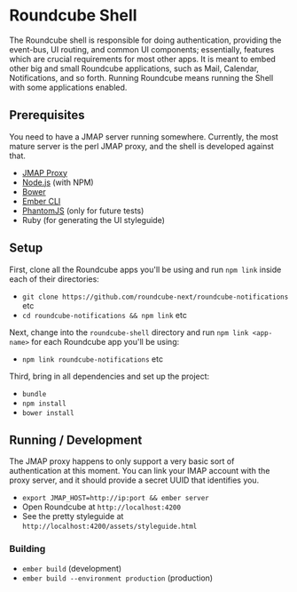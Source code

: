 # Roundcube Shell

The Roundcube shell is responsible for doing authentication, providing the event-bus, UI routing, and common UI components;
essentially, features which are crucial requirements for most other apps.
It is meant to embed other big and small Roundcube applications, such as Mail, Calendar, Notifications, and so forth.
Running Roundcube means running the Shell with some applications enabled.

## Prerequisites

You need to have a JMAP server running somewhere. Currently, the most mature server is the perl JMAP proxy, and the shell is developed against that.

* [JMAP Proxy](http://github.com/jmapio/jmap-perl)
* [Node.js](http://nodejs.org/) (with NPM)
* [Bower](http://bower.io/)
* [Ember CLI](http://www.ember-cli.com/)
* [PhantomJS](http://phantomjs.org/) (only for future tests)
* Ruby (for generating the UI styleguide)

## Setup

First, clone all the Roundcube apps you'll be using and run `npm link` inside each of their directories:

* `git clone https://github.com/roundcube-next/roundcube-notifications` etc
* `cd roundcube-notifications && npm link` etc

Next, change into the `roundcube-shell` directory and run `npm link <app-name>` for each Roundcube app you'll be using:

* `npm link roundcube-notifications` etc

Third, bring in all dependencies and set up the project:

* `bundle`
* `npm install`
* `bower install`

## Running / Development

The JMAP proxy happens to only support a very basic sort of authentication at this moment. You can link your IMAP account with the proxy server, and it should provide a secret UUID that identifies you.

* `export JMAP_HOST=http://ip:port && ember server`
* Open Roundcube at `http://localhost:4200`
* See the pretty styleguide at `http://localhost:4200/assets/styleguide.html`

### Building

* `ember build` (development)
* `ember build --environment production` (production)
